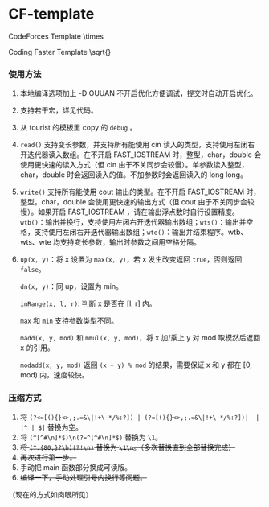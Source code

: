 # CF-template
CodeForces Template \times

Coding Faster Template \sqrt{}

### 使用方法

1. 本地编译选项加上 -D OUUAN 不开启优化方便调试，提交时自动开启优化。

2. 支持若干宏，详见代码。

3. 从 tourist 的模板里 copy 的 `debug` 。

4. `read()` 支持变长参数，并支持所有能使用 cin 读入的类型，支持使用左闭右开迭代器读入数组。在不开启 FAST_IOSTREAM 时，整型，char，double 会使用更快速的读入方式（但 cin 由于不关同步会较慢）。单参数读入整型，char，double 时会返回读入的值。不加参数时会返回读入的 long long。

5. `write()` 支持所有能使用 cout 输出的类型。在不开启 FAST_IOSTREAM 时，整型，char，double 会使用更快速的输出方式（但 cout 由于不关同步会较慢）。如果开启 FAST_IOSTREAM ，请在输出浮点数时自行设置精度。`wtb()`：输出并换行，支持使用左闭右开迭代器输出数组；`wts()`：输出并空格，支持使用左闭右开迭代器输出数组；`wte()`：输出并结束程序。wtb、wts、wte 均支持变长参数，输出时参数之间用空格分隔。

6. `up(x, y)`：将 x 设置为 `max(x, y)`，若 x 发生改变返回 `true`，否则返回 `false`。

   `dn(x, y)`：同 up，设置为 min。

   `inRange(x, l, r)`: 判断 x 是否在 [l, r] 内。

   `max` 和 `min` 支持参数类型不同。

   `madd(x, y, mod)` 和 `mmul(x, y, mod)`，将 x 加/乘上 y 对 mod 取模然后返回 x 的引用。

   `modadd(x, y, mod)` 返回 `(x + y) % mod` 的结果，需要保证 x 和 y 都在 [0, mod) 内，速度较快。

### 压缩方式

1. 将 `(?<=[(){}<>,;.=&\|!+\-*/%:?]) | (?=[(){}<>,;.=&\|!+\-*/%:?])|  |	|^ | $|` 替换为空。
2. 将 `(^[^#\n]*$)\n(?=^[^#\n]*$)` 替换为 `\1`。
3. ~~将 `(^.{80,}?\b)(?!\n)` 替换为 `\1\n`。（多次替换直到全部替换完成）~~
4. ~~再次进行第一步。~~
5. 手动把 main 函数部分换成可读版。
6. ~~编译一下，手动处理引号内换行等问题。~~

（现在的方式如肉眼所见）